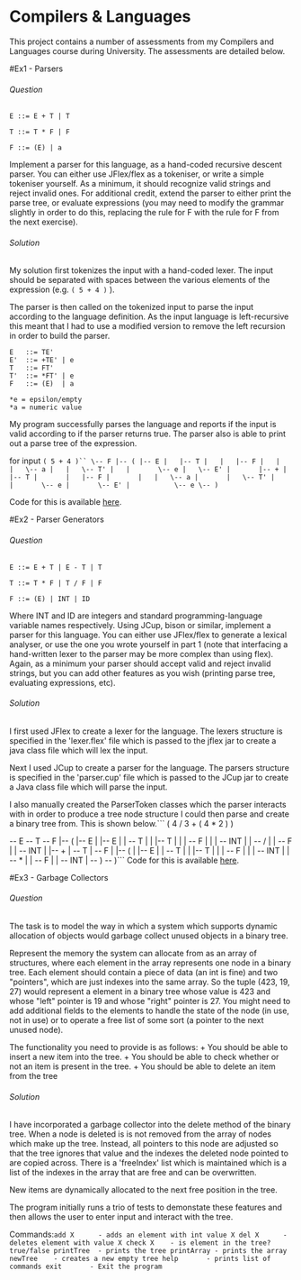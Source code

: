 Compilers & Languages
=====================

This project contains a number of assessments from my Compilers and Languages course during University. The assessments are detailed below.

#Ex1 - Parsers

###### Question

```
E ::= E + T | T

T ::= T * F | F

F ::= (E) | a
```

Implement a parser for this language, as a hand-coded recursive descent parser. You can either use JFlex/flex as a tokeniser, or write a simple tokeniser yourself. As a minimum, it should recognize valid strings and reject invalid ones. For additional credit, extend the parser to either print the parse tree, or evaluate expressions (you may need to modify the grammar slightly in order to do this, replacing the rule for F with the rule for F from the next exercise).

###### Solution

My solution first tokenizes the input with a hand-coded lexer. The input should be separated with spaces between the various elements of the expression (e.g. `( 5 + 4 )` ).

The parser is then called on the tokenized input to parse the input according to the language definition. As the input language is left-recursive this meant that I had to use a modified version to remove the left recursion in order to build the parser.

```
E   ::= TE'
E'  ::= +TE' | e
T   ::= FT'
T'  ::= *FT' | e
F   ::= (E)  | a

*e = epsilon/empty
*a = numeric value
```

My program successfully parses the language and reports if the input is valid according to if the parser returns true. The parser also is able to print out a parse tree of the expression.

for input `( 5 + 4 )``
\-- F
    |-- (
    |-- E
    |   |-- T
    |   |   |-- F
    |   |   |   \-- a
    |   |   \-- T'
    |   |       \-- e
    |   \-- E'
    |       |-- +
    |       |-- T
    |       |   |-- F
    |       |   |   \-- a
    |       |   \-- T'
    |       |       \-- e
    |       \-- E'
    |           \-- e
    \-- )
`

Code for this is available [here](https://github.com/Mattie432/Compilers-and-Languages/tree/master/ProjectCode/src/ex1).

#Ex2 - Parser Generators

###### Question

```
E ::= E + T | E - T | T

T ::= T * F | T / F | F

F ::= (E) | INT | ID
```

Where INT and ID are integers and standard programming-language variable names respectively. Using JCup, bison or similar, implement a parser for this language. You can either use JFlex/flex to generate a lexical analyser, or use the one you wrote yourself in part 1 (note that interfacing a hand-written lexer to the parser may be more complex than using flex). Again, as a minimum your parser should accept valid and reject invalid strings, but you can add other features as you wish (printing parse tree, evaluating expressions, etc).

###### Solution

I first used JFlex to create a lexer for the language. The lexers structure is specified in the 'lexer.flex' file which is passed to the jflex jar to create a java class file which will lex the input.

Next I used JCup to create a parser for the language. The parsers structure is specified in the 'parser.cup' file which is passed to the JCup jar to create a Java class file which will parse the input.

I also manually created the ParserToken classes which the parser interacts with in order to produce a tree node structure I could then parse and create a binary tree from. This is shown below.\`\`\` ( 4 / 3 + ( 4 * 2 ) )

-- E -- T -- F |-- ( |-- E | |-- E | | -- T | | |-- T | | | -- F | | | -- INT | | -- / | | -- F | | -- INT | |-- + | -- T | -- F | |-- ( | |-- E | | -- T | | |-- T | | | -- F | | | -- INT | | -- * | | -- F | | -- INT | -- ) -- )\`\`\` Code for this is available [here](https://github.com/Mattie432/Compilers-and-Languages/tree/master/ProjectCode/src/ex2).

#Ex3 - Garbage Collectors

###### Question

The task is to model the way in which a system which supports dynamic allocation of objects would garbage collect unused objects in a binary tree.

Represent the memory the system can allocate from as an array of structures, where each element in the array represents one node in a binary tree. Each element should contain a piece of data (an int is fine) and two "pointers", which are just indexes into the same array. So the tuple (423, 19, 27) would represent a element in a binary tree whose value is 423 and whose "left" pointer is 19 and whose "right" pointer is 27. You might need to add additional fields to the elements to handle the state of the node (in use, not in use) or to operate a free list of some sort (a pointer to the next unused node).

The functionality you need to provide is as follows: + You should be able to insert a new item into the tree. + You should be able to check whether or not an item is present in the tree. + You should be able to delete an item from the tree

###### Solution

I have incorporated a garbage collector into the delete method of the binary tree. When a node is deleted is is not removed from the array of nodes which make up the tree. Instead, all pointers to this node are adjusted so that the tree ignores that value and the indexes the deleted node pointed to are copied across. There is a 'freeIndex' list which is maintained which is a list of the indexes in the array that are free and can be overwritten.

New items are dynamically allocated to the next free position in the tree.

The program initially runs a trio of tests to demonstate these features and then allows the user to enter input and interact with the tree.

Commands:`
add X      - adds an element with int value X
del X      - deletes element with value X
check X    - is element in the tree? true/false
printTree  - prints the tree
printArray - prints the array
newTree    - creates a new empty tree
help       - prints list of commands
exit       - Exit the program
`
